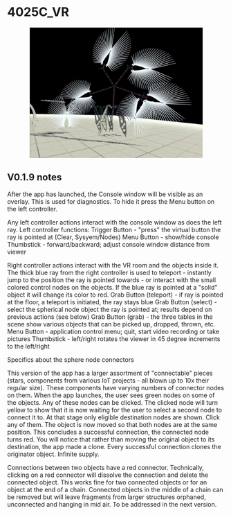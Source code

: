 # 4025C_VR

<p align="center">
  <img src="images/v019-5.jpg" width="400">
</p>


## V0.1.9 notes

After the app has launched, the Console window will be visible as an overlay. This is used for diagnostics. To hide it press the Menu button on the left controller.

Any left controller actions interact with the console window as does the left ray.
Left controller functions:
Trigger Button - "press" the virtual button the ray is pointed at (Clear, Sysyem/Nodes)
Menu Button - show/hide console
Thumbstick - forward/backward; adjust console window distance from viewer

Right controller actions interact with the VR room and the objects inside it. The thick blue ray from the right controller is used to teleport - instantly jump to the position the ray is pointed towards - or interact with the small colored control nodes on the objects. If the blue ray is pointed at a "solid" object it will change its color to red.
Grab Button (teleport)  - if ray is pointed at the floor, a teleport is initiated, the ray stays blue
Grab Button (select) - select the spherical node object the ray is pointed at; results depend on previous actions (see below)
Grab Button (grab) - the three tables in the scene show various objects that can be picked up, dropped, thrown, etc. 
Menu Button - application control menu; quit, start video recording or take pictures
Thumbstick - left/right rotates the viewer in 45 degree increments to the left/right

Specifics about the sphere node connectors

This version of the app has a larger assortment of "connectable" pieces (stars, components from various IoT projects - all blown up to 10x their regular size).
These components have varying numbers of connector nodes on them. When the app launches, the user sees green nodes on some of the objects. Any of these nodes can be clicked. The clicked node will turn yellow to show that it is now waiting for the user to select a second node to connect it to. At that stage only eligible destination nodes are shown. Click any of them. The object is now moved so that both nodes are at the same position. This concludes a successful connection, the connected node turns red. You will notice that rather than moving the original object to its destination, the app made a clone. Every successful connection clones the originator object. Infinite supply.

Connections between two objects have a red connector. Technically, clicking on a red connector will dissolve the connection and delete the connected object. This works fine for two connected objects or for an object at the end of a chain. Connected objects in the middle of a chain can be removed but will leave fragments from larger structures orphaned, unconnected and hanging in mid air. To be addressed in the next version.

